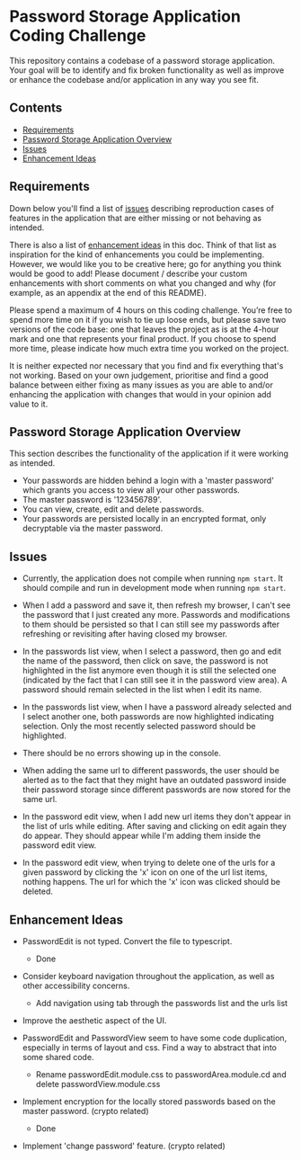 # Password Storage Application Coding Challenge

This repository contains a codebase of a password storage application. Your goal will be to identify and fix broken functionality as well as improve or enhance the codebase and/or application in any way you see fit.

## Contents
- [Requirements](#requirements)
- [Password Storage Application Overview](#password-storage-application-overview)
- [Issues](#issues)
- [Enhancement Ideas](#enhancement-ideas)

## Requirements

Down below you'll find a list of [issues](#issues) describing reproduction cases of features in the application that are either missing or not behaving as intended.

There is also a list of [enhancement ideas](#enhancement-ideas) in this doc. Think of that list as inspiration for the kind of enhancements you could be implementing. However, we would like you to be creative here; go for anything you think would be good to add! Please document / describe your custom enhancements with short comments on what you changed and why (for example, as an appendix at the end of this README).

Please spend a maximum of 4 hours on this coding challenge. You’re free to spend more time on it if you wish to tie up loose ends, but please save two versions of the code base: one that leaves the project as is at the 4-hour mark and one that represents your final product. If you choose to spend more time, please indicate how much extra time you worked on the project.

It is neither expected nor necessary that you find and fix everything that's not working. Based on your own judgement, prioritise and find a good balance between either fixing as many issues as you are able to and/or enhancing the application with changes that would in your opinion add value to it.

## Password Storage Application Overview

This section describes the functionality of the application if it were working as intended.

- Your passwords are hidden behind a login with a 'master password' which grants you access to view all your other passwords.
- The master password is '123456789'.
- You can view, create, edit and delete passwords.
- Your passwords are persisted locally in an encrypted format, only decryptable via the master password.

## Issues

- Currently, the application does not compile when running `npm start`. It should compile and run in development mode when running `npm start`.

- When I add a password and save it, then refresh my browser, I can't see the password that I just created any more. Passwords and modifications to them should be persisted so that I can still see my passwords after refreshing or revisiting after having closed my browser.

- In the passwords list view, when I select a password, then go and edit the name of the password, then click on save, the password is not highlighted in the list anymore even though it is still the selected one (indicated by the fact that I can still see it in the password view area). A password should remain selected in the list when I edit its name.

- In the passwords list view, when I have a password already selected and I select another one, both passwords are now highlighted indicating selection. Only the most recently selected password should be highlighted.

- There should be no errors showing up in the console.

- When adding the same url to different passwords, the user should be alerted as to the fact that they might have an outdated password inside their password storage since different passwords are now stored for the same url.

- In the password edit view, when I add new url items they don't appear in the list of urls while editing. After saving and clicking on edit again they do appear. They should appear while I'm adding them inside the password edit view.

- In the password edit view, when trying to delete one of the urls for a given password by clicking the 'x' icon on one of the url list items, nothing happens. The url for which the 'x' icon was clicked should be deleted.

## Enhancement Ideas

- PasswordEdit is not typed. Convert the file to typescript.
  - Done
- Consider keyboard navigation throughout the application, as well as other accessibility concerns.
  - Add navigation using tab through the passwords list and the urls list
- Improve the aesthetic aspect of the UI.

- PasswordEdit and PasswordView seem to have some code duplication, especially in terms of layout and css. Find a way to abstract that into some shared code.
  - Rename passwordEdit.module.css to passwordArea.module.cd and delete passwordView.module.css
- Implement encryption for the locally stored passwords based on the master password. (crypto related)
  - Done
- Implement 'change password' feature. (crypto related)

